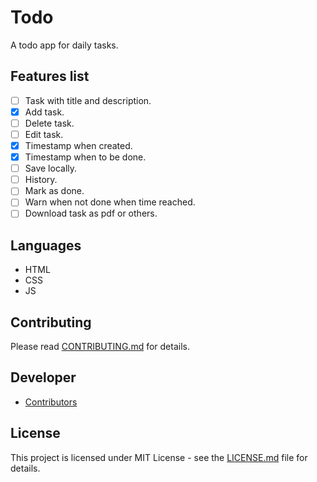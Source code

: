 # Todo

A todo app for daily tasks.

## Features list

- [ ] Task with title and description.
- [x] Add task.
- [ ] Delete task.
- [ ] Edit task.
- [x] Timestamp when created.
- [x] Timestamp when to be done.
- [ ] Save locally.
- [ ] History.
- [ ] Mark as done.
- [ ] Warn when not done when time reached.
- [ ] Download task as pdf or others.

## Languages

- HTML
- CSS 
- JS

## Contributing

Please read [CONTRIBUTING.md](CONTRIBUTING.md) for details.

## Developer

- [Contributors](https://github.com/lockedsociety/todo-app/graphs/contributors)

## License

This project is licensed under MIT License - see the [LICENSE.md](LICENSE.md) file for details.
